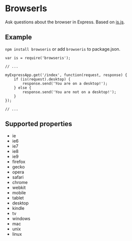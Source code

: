 BrowserIs
=========

Ask questions about the browser in Express. Based on [is.js](https://github.com/Cedriking/is.js).

Example
-------

`npm install browseris` or add `browseris` to package.json.

    var is = require('browseris');

    // ...

    myExpressApp.get('/index', function(request, response) {
        if (is(request).desktop) {
            response.send('You are on a desktop!');
        } else {
            response.send('You are not on a desktop!');
        }
    });

    // ...

Supported properties
--------------------

* ie
* ie6
* ie7
* ie8
* ie9
* firefox
* gecko
* opera
* safari
* chrome
* webkit
* mobile
* tablet
* desktop
* kindle
* tv
* windows
* mac
* unix
* linux
